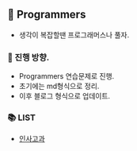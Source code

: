 ## 🔖 Programmers

- 생각이 복잡할땐 프로그래머스나 풀자.

### 📰 진행 방향.

- Programmers 연습문제로 진행.
- 초기에는 md형식으로 정리.
- 이후 블로그 형식으로 업데이트.

### 📚 LIST

- [인사고과](https://github.com/FE-HyunSu/programmers/blob/main/20230301.md)
